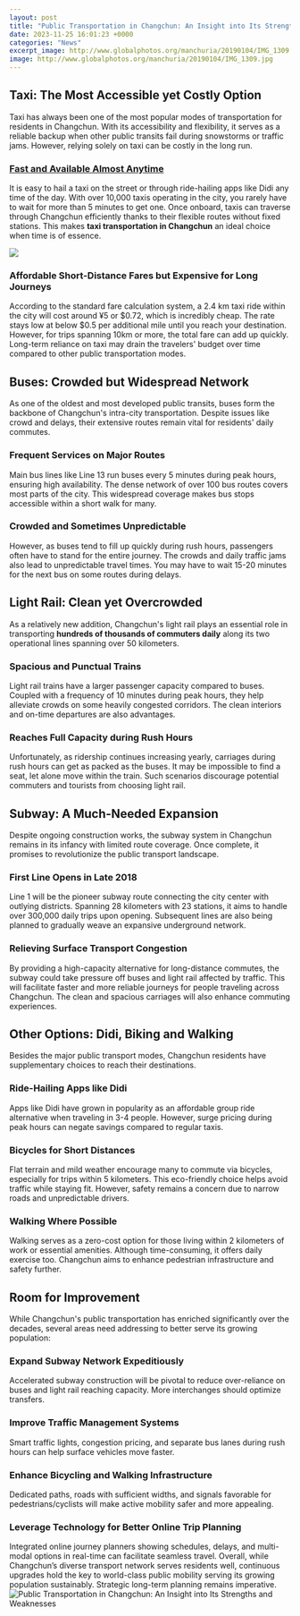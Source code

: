 ```yaml
---
layout: post
title: "Public Transportation in Changchun: An Insight into Its Strengths and Weaknesses"
date: 2023-11-25 16:01:23 +0000
categories: "News"
excerpt_image: http://www.globalphotos.org/manchuria/20190104/IMG_1309.jpg
image: http://www.globalphotos.org/manchuria/20190104/IMG_1309.jpg
---
```


## **Taxi: The Most Accessible yet Costly Option**
Taxi has always been one of the most popular modes of transportation for residents in Changchun. With its accessibility and flexibility, it serves as a reliable backup when other public transits fail during snowstorms or traffic jams. However, relying solely on taxi can be costly in the long run. 
### [Fast and Available Almost Anytime](https://notiziedioggi.github.io/tabs/categories/)
It is easy to hail a taxi on the street or through ride-hailing apps like Didi any time of the day. With over 10,000 taxis operating in the city, you rarely have to wait for more than 5 minutes to get one. Once onboard, taxis can traverse through Changchun efficiently thanks to their flexible routes without fixed stations. This makes **taxi transportation in Changchun** an ideal choice when time is of essence. 

![](http://www.globalphotos.org/manchuria/20190104/IMG_1901.jpg)
### **Affordable Short-Distance Fares but Expensive for Long Journeys** 
According to the standard fare calculation system, a 2.4 km taxi ride within the city will cost around ¥5 or $0.72, which is incredibly cheap. The rate stays low at below $0.5 per additional mile until you reach your destination. However, for trips spanning 10km or more, the total fare can add up quickly. Long-term reliance on taxi may drain the travelers' budget over time compared to other public transportation modes.
## **Buses: Crowded but Widespread Network** 
As one of the oldest and most developed public transits, buses form the backbone of Changchun's intra-city transportation. Despite issues like crowd and delays, their extensive routes remain vital for residents' daily commutes.
### **Frequent Services on Major Routes**
Main bus lines like Line 13 run buses every 5 minutes during peak hours, ensuring high availability. The dense network of over 100 bus routes covers most parts of the city. This widespread coverage makes bus stops accessible within a short walk for many.
### **Crowded and Sometimes Unpredictable** 
However, as buses tend to fill up quickly during rush hours, passengers often have to stand for the entire journey. The crowds and daily traffic jams also lead to unpredictable travel times. You may have to wait 15-20 minutes for the next bus on some routes during delays.
## **Light Rail: Clean yet Overcrowded**
As a relatively new addition, Changchun's light rail plays an essential role in transporting **hundreds of thousands of commuters daily** along its two operational lines spanning over 50 kilometers.  
### **Spacious and Punctual Trains**
Light rail trains have a larger passenger capacity compared to buses. Coupled with a frequency of 10 minutes during peak hours, they help alleviate crowds on some heavily congested corridors. The clean interiors and on-time departures are also advantages. 
### **Reaches Full Capacity during Rush Hours**  
Unfortunately, as ridership continues increasing yearly, carriages during rush hours can get as packed as the buses. It may be impossible to find a seat, let alone move within the train. Such scenarios discourage potential commuters and tourists from choosing light rail.
## **Subway: A Much-Needed Expansion**
Despite ongoing construction works, the subway system in Changchun remains in its infancy with limited route coverage. Once complete, it promises to revolutionize the public transport landscape.
### **First Line Opens in Late 2018**
Line 1 will be the pioneer subway route connecting the city center with outlying districts. Spanning 28 kilometers with 23 stations, it aims to handle over 300,000 daily trips upon opening. Subsequent lines are also being planned to gradually weave an expansive underground network. 
### **Relieving Surface Transport Congestion**  
By providing a high-capacity alternative for long-distance commutes, the subway could take pressure off buses and light rail affected by traffic. This will facilitate faster and more reliable journeys for people traveling across Changchun. The clean and spacious carriages will also enhance commuting experiences.
## **Other Options: Didi, Biking and Walking**
Besides the major public transport modes, Changchun residents have supplementary choices to reach their destinations. 
### **Ride-Hailing Apps like Didi**
Apps like Didi have grown in popularity as an affordable group ride alternative when traveling in 3-4 people. However, surge pricing during peak hours can negate savings compared to regular taxis.  
### **Bicycles for Short Distances**  
Flat terrain and mild weather encourage many to commute via bicycles, especially for trips within 5 kilometers. This eco-friendly choice helps avoid traffic while staying fit. However, safety remains a concern due to narrow roads and unpredictable drivers. 
### **Walking Where Possible**
Walking serves as a zero-cost option for those living within 2 kilometers of work or essential amenities. Although time-consuming, it offers daily exercise too. Changchun aims to enhance pedestrian infrastructure and safety further.
## **Room for Improvement** 
While Changchun's public transportation has enriched significantly over the decades, several areas need addressing to better serve its growing population:
### **Expand Subway Network Expeditiously**  
Accelerated subway construction will be pivotal to reduce over-reliance on buses and light rail reaching capacity. More interchanges should optimize transfers. 
### **Improve Traffic Management Systems**   
Smart traffic lights, congestion pricing, and separate bus lanes during rush hours can help surface vehicles move faster. 
### **Enhance Bicycling and Walking Infrastructure** 
Dedicated paths, roads with sufficient widths, and signals favorable for pedestrians/cyclists will make active mobility safer and more appealing. 
### **Leverage Technology for Better Online Trip Planning**
Integrated online journey planners showing schedules, delays, and multi-modal options in real-time can facilitate seamless travel.
Overall, while Changchun’s diverse transport network serves residents well, continuous upgrades hold the key to world-class public mobility serving its growing population sustainably. Strategic long-term planning remains imperative.
![Public Transportation in Changchun: An Insight into Its Strengths and Weaknesses](http://www.globalphotos.org/manchuria/20190104/IMG_1309.jpg)